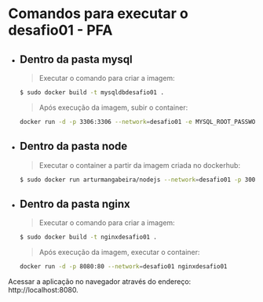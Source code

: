 # Comandos para executar o desafio01 - PFA

* ## Dentro da pasta mysql
    > Executar o comando para criar a imagem:
    ```bash
    $ sudo docker build -t mysqldbdesafio01 .
    ```
    > Após execução da imagem, subir o container:
    ```bash
    docker run -d -p 3306:3306 --network=desafio01 -e MYSQL_ROOT_PASSWORD=dbfullcycle -e MYSQL_DATABASE=fullcycle mysqldbdesafio01    
    ``` 
* ## Dentro da pasta node
    > Executar o container a partir da imagem criada no dockerhub:
    ```bash
    $ sudo docker run arturmangabeira/nodejs --network=desafio01 -p 3000:3000 -v $(pwd):/usr/src/app     
    ```
* ## Dentro da pasta nginx
    > Executar o comando para criar a imagem:
    ```bash
    $ sudo docker build -t nginxdesafio01 .
    ```
    > Após execução da imagem, executar o container:
    ```bash
    docker run -d -p 8080:80 --network=desafio01 nginxdesafio01
    ```
Acessar a aplicação no navegador através do endereço: http://localhost:8080.          